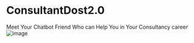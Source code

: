# ConsultantDost2.0
Meet Your Chatbot Friend Who can Help You in Your Consultancy career
![image](https://github.com/user-attachments/assets/2212e4a5-c864-4e0e-9de2-c4b3e7138d8a)
